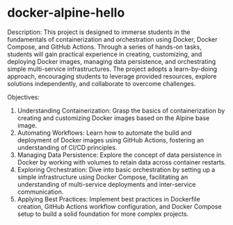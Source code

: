 # docker-alpine-hello

Description:
This project is designed to immerse students in the fundamentals of containerization and orchestration using Docker, Docker Compose, and GitHub Actions. Through a series of hands-on tasks, students will gain practical experience in creating, customizing, and deploying Docker images, managing data persistence, and orchestrating simple multi-service infrastructures. The project adopts a learn-by-doing approach, encouraging students to leverage provided resources, explore solutions independently, and collaborate to overcome challenges.

Objectives:

1. Understanding Containerization: Grasp the basics of containerization by creating and customizing Docker images based on the Alpine base image.
2. Automating Workflows: Learn how to automate the build and deployment of Docker images using GitHub Actions, fostering an understanding of CI/CD principles.
3. Managing Data Persistence: Explore the concept of data persistence in Docker by working with volumes to retain data across container restarts.
4. Exploring Orchestration: Dive into basic orchestration by setting up a simple infrastructure using Docker Compose, facilitating an understanding of multi-service deployments and inter-service communication.
5. Applying Best Practices: Implement best practices in Dockerfile creation, GitHub Actions workflow configuration, and Docker Compose setup to build a solid foundation for more complex projects.